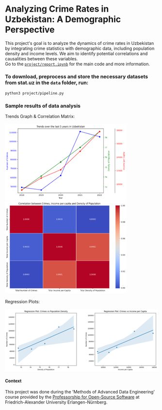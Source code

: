 # Analyzing Crime Rates in Uzbekistan: A Demographic Perspective

This project's goal is to analyze the dynamics of crime rates in Uzbekistan by integrating crime statistics with demographic data, including population density and income levels. We aim to identify potential correlations and causalities between these variables. <br>
Go to the [`project/report.ipynb`](https://github.com/Ozodbek47/DataEngineering/blob/main/project/report.ipynb) for the main code and more information.

### To download, preprocess and store the necessary datasets from stat.uz in the `data` folder, run:

```bash
python3 project/pipeline.py
```

### Sample results of data analysis

Trends Graph & Correlation Matrix:
<br><br>
<img src="examples/sample_trends.png" width="400"/> <img src="examples/sample_correlation.png" width="400"/>
<br><br>
Regression Plots:
<br><br>
<img src="examples/sample_regression.png" width="800" />

#### Context
This project was done during the 'Methods of Advanced Data Engineering' course provided by the [Professorship for Open-Source Software](https://oss.cs.fau.de) at Friedrich-Alexander University Erlangen-Nürnberg.
